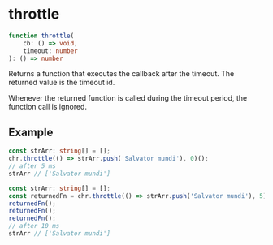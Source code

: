 # throttle

```ts
function throttle(
    cb: () => void,
    timeout: number
): () => number
```

Returns a function that executes the callback after the timeout. The returned value is the timeout id.

Whenever the returned function is called during the timeout period, the function call is ignored.

## Example

```ts
const strArr: string[] = [];
chr.throttle(() => strArr.push('Salvator mundi'), 0)();
// after 5 ms
strArr // ['Salvator mundi']
```

```ts
const strArr: string[] = [];
const returnedFn = chr.throttle(() => strArr.push('Salvator mundi'), 5);
returnedFn();
returnedFn();
returnedFn();
// after 10 ms
strArr // ['Salvator mundi']
```
